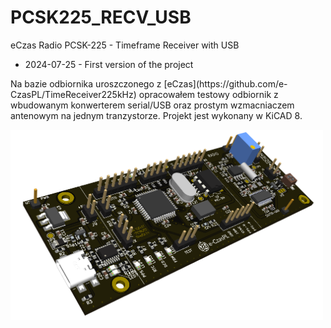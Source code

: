 # PCSK225_RECV_USB
eCzas Radio PCSK-225 - Timeframe Receiver with USB

<ul>
<li>2024-07-25 - First version of the project</li>
</ul>

<p> Na bazie odbiornika uroszczonego z [eCzas](https://github.com/e-CzasPL/TimeReceiver225kHz) opracowałem testowy odbiornik z wbudowanym konwerterem serial/USB oraz prostym wzmacniaczem antenowym na jednym tranzystorze. Projekt jest wykonany w KiCAD 8.
</p>

<img src="img/Odb225JKK_TEST4.png" width=500px>
